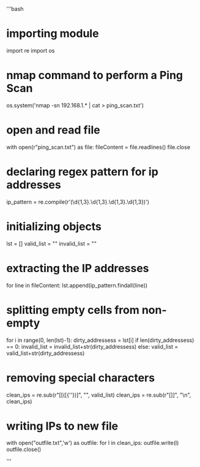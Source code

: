 '''bash
# importing module
import re
import os



# nmap command to perform a Ping Scan 
os.system('nmap -sn 192.168.1.* | cat > ping_scan.txt')



# open and read file
with open(r"ping_scan.txt") as file:
    fileContent = file.readlines()
    file.close



# declaring regex pattern for ip addresses
ip_pattern = re.compile(r'(\d{1,3}\.\d{1,3}\.\d{1,3}\.\d{1,3})')



# initializing objects
lst = []
valid_list = ""
invalid_list = ""



# extracting the IP addresses
for line in fileContent:
    lst.append(ip_pattern.findall(line))



# splitting empty cells from non-empty
for i in range(0, len(lst)-1):
    dirty_addressess = lst[i]
    if len(dirty_addressess) == 0:
        invalid_list = invalid_list+str(dirty_addressess)
    else:
        valid_list = valid_list+str(dirty_addressess)



# removing special characters
clean_ips = re.sub(r"[\[([{''})]", "", valid_list)
clean_ips = re.sub(r"[\]]", "\n", clean_ips)



# writing IPs to new file
with open("outfile.txt",'w') as outfile:
    for l in clean_ips:
        outfile.write(l)
    outfile.close()

'''